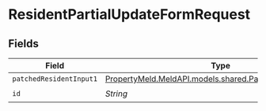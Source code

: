 # ResidentPartialUpdateFormRequest


## Fields

| Field                                                                                                    | Type                                                                                                     | Required                                                                                                 | Description                                                                                              |
| -------------------------------------------------------------------------------------------------------- | -------------------------------------------------------------------------------------------------------- | -------------------------------------------------------------------------------------------------------- | -------------------------------------------------------------------------------------------------------- |
| `patchedResidentInput1`                                                                                  | [PropertyMeld.MeldAPI.models.shared.PatchedResidentInput1](../../models/shared/PatchedResidentInput1.md) | :heavy_minus_sign:                                                                                       | N/A                                                                                                      |
| `id`                                                                                                     | *String*                                                                                                 | :heavy_check_mark:                                                                                       | N/A                                                                                                      |
